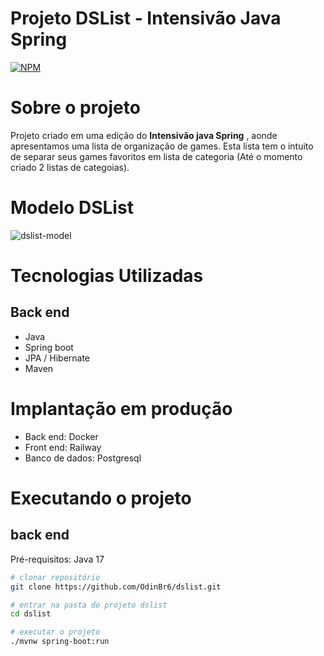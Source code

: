 # Projeto DSList - Intensivão Java Spring
[![NPM](https://img.shields.io/bower/l/React)](https://github.com/OdinBr6/dslist/blob/main/LICENSE)

# Sobre o projeto

Projeto criado em uma edição do **Intensivão java Spring** , aonde apresentamos uma lista de organização de games.
Esta lista tem o intuito de separar seus games favoritos em lista de categoria (Até o momento criado 2 listas de categoias).

# Modelo DSList

![dslist-model](https://github.com/OdinBr6/dslist/assets/128751915/61dd4a0d-d338-487f-ae79-d4224b0b528e)


# Tecnologias Utilizadas
## Back end
- Java
- Spring boot
- JPA / Hibernate
- Maven

# Implantação em produção

- Back end: Docker
- Front end: Railway
- Banco de dados: Postgresql

# Executando o projeto
## back end
Pré-requisitos: Java 17

```bash
# clonar repositório
git clone https://github.com/OdinBr6/dslist.git

# entrar na pasta do projeto dslist
cd dslist

# executar o projeto
./mvnw spring-boot:run

